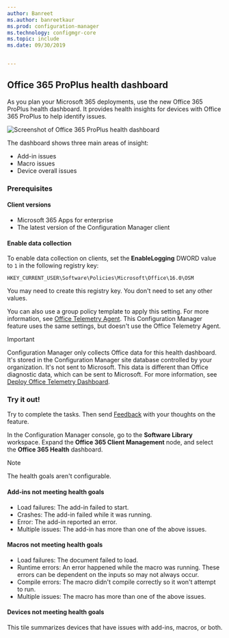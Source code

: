 ```yaml
---
author: Banreet
ms.author: banreetkaur
ms.prod: configuration-manager
ms.technology: configmgr-core
ms.topic: include
ms.date: 09/30/2019


---
```


## <a name="bkmk_o365health"></a> Office 365 ProPlus health dashboard

<!--4488301-->

As you plan your Microsoft 365 deployments, use the new Office 365 ProPlus health dashboard. It provides health insights for devices with Office 365 ProPlus to help identify issues.

![Screenshot of Office 365 ProPlus health dashboard](../../media/4488301-o365-health.png)

The dashboard shows three main areas of insight:

- Add-in issues
- Macro issues
- Device overall issues

### Prerequisites

#### Client versions

- Microsoft 365 Apps for enterprise
- The latest version of the Configuration Manager client

#### Enable data collection

To enable data collection on clients, set the **EnableLogging** DWORD value to `1` in the following registry key:

`HKEY_CURRENT_USER\Software\Policies\Microsoft\Office\16.0\OSM`

You may need to create this registry key. You don't need to set any other values.

You can also use a group policy template to apply this setting. For more information, see [Office Telemetry Agent](/deployoffice/compat/deploy-telemetry-dashboard#office-telemetry-agent). This Configuration Manager feature uses the same settings, but doesn't use the Office Telemetry Agent.

> [!IMPORTANT]
> Configuration Manager only collects Office data for this health dashboard. It's stored in the Configuration Manager site database controlled by your organization. It's not sent to Microsoft. This data is different than Office diagnostic data, which can be sent to Microsoft. For more information, see [Deploy Office Telemetry Dashboard](/deployoffice/compat/deploy-telemetry-dashboard).

### Try it out!

Try to complete the tasks. Then send [Feedback](../../../../understand/product-feedback.md) with your thoughts on the feature.

In the Configuration Manager console, go to the **Software Library** workspace. Expand the **Office 365 Client Management** node, and select the **Office 365 Health** dashboard.

> [!NOTE]
> The health goals aren't configurable.

#### Add-ins not meeting health goals

- Load failures: The add-in failed to start.
- Crashes: The add-in failed while it was running.
- Error: The add-in reported an error.
- Multiple issues: The add-in has more than one of the above issues.

#### Macros not meeting health goals

- Load failures: The document failed to load.
- Runtime errors: An error happened while the macro was running. These errors can be dependent on the inputs so may not always occur.
- Compile errors: The macro didn't compile correctly so it won't attempt to run.
- Multiple issues: The macro has more than one of the above issues.

#### Devices not meeting health goals

This tile summarizes devices that have issues with add-ins, macros, or both.